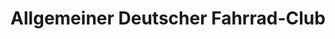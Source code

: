 ---
title: "Allgemeiner Deutscher Fahrrad-Club"
url: /augsburg/allgemeiner-deutscher-fahrrad-club/
shop: Fahrrad
---